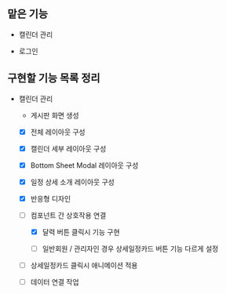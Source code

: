 ## 맡은 기능

- 캘린더 관리

- 로그인

## 구현할 기능 목록 정리

- 캘린더 관리

  - 게시판 화면 생성

  - [x] 전체 레이아웃 구성

  - [x] 캘린더 세부 레이아웃 구성

  - [x] Bottom Sheet Modal 레이아웃 구성

  - [x] 일정 상세 소개 레이아웃 구성

  - [x] 반응형 디자인

  - [ ] 컴포넌트 간 상호작용 연결

    - [x] 달력 버튼 클릭시 기능 구현

    - [ ] 일반회원 / 관리자인 경우 상세일정카드 버튼 기능 다르게 설정

  - [ ] 상세일정카드 클릭시 애니메이션 적용

  - [ ] 데이터 연결 작업
